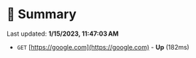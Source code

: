 # 📖 Summary
Last updated: **1/15/2023, 11:47:03 AM**

- `GET` [https://google.com](https://google.com) - **Up** (182ms)
